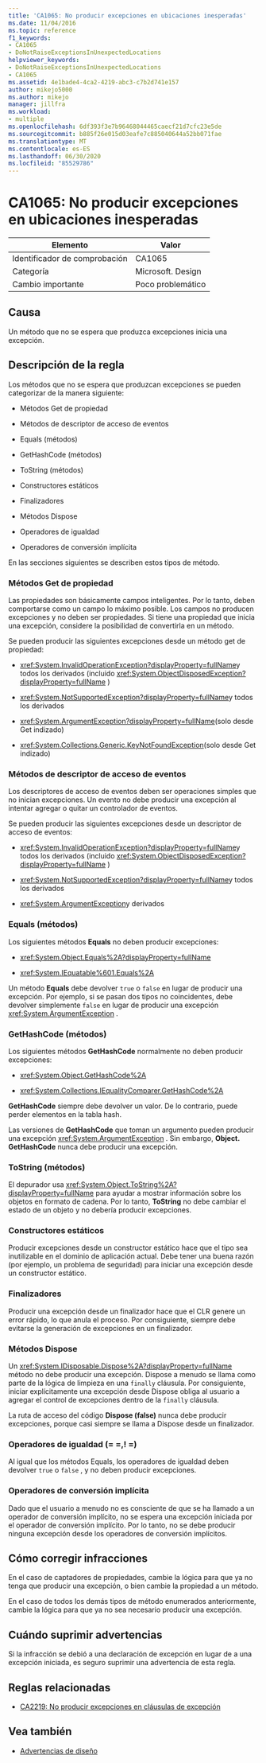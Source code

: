 ```yaml
---
title: 'CA1065: No producir excepciones en ubicaciones inesperadas'
ms.date: 11/04/2016
ms.topic: reference
f1_keywords:
- CA1065
- DoNotRaiseExceptionsInUnexpectedLocations
helpviewer_keywords:
- DoNotRaiseExceptionsInUnexpectedLocations
- CA1065
ms.assetid: 4e1bade4-4ca2-4219-abc3-c7b2d741e157
author: mikejo5000
ms.author: mikejo
manager: jillfra
ms.workload:
- multiple
ms.openlocfilehash: 6df393f3e7b96468044465caecf21d7cfc23e5de
ms.sourcegitcommit: b885f26e015d03eafe7c885040644a52bb071fae
ms.translationtype: MT
ms.contentlocale: es-ES
ms.lasthandoff: 06/30/2020
ms.locfileid: "85529786"
---
```

# <a name="ca1065-do-not-raise-exceptions-in-unexpected-locations"></a>CA1065: No producir excepciones en ubicaciones inesperadas

|Elemento|Valor|
|-|-|
|Identificador de comprobación|CA1065|
|Categoría|Microsoft. Design|
|Cambio importante|Poco problemático|

## <a name="cause"></a>Causa

Un método que no se espera que produzca excepciones inicia una excepción.

## <a name="rule-description"></a>Descripción de la regla

Los métodos que no se espera que produzcan excepciones se pueden categorizar de la manera siguiente:

- Métodos Get de propiedad

- Métodos de descriptor de acceso de eventos

- Equals (métodos)

- GetHashCode (métodos)

- ToString (métodos)

- Constructores estáticos

- Finalizadores

- Métodos Dispose

- Operadores de igualdad

- Operadores de conversión implícita

En las secciones siguientes se describen estos tipos de método.

### <a name="property-get-methods"></a>Métodos Get de propiedad

Las propiedades son básicamente campos inteligentes. Por lo tanto, deben comportarse como un campo lo máximo posible. Los campos no producen excepciones y no deben ser propiedades. Si tiene una propiedad que inicia una excepción, considere la posibilidad de convertirla en un método.

Se pueden producir las siguientes excepciones desde un método get de propiedad:

- <xref:System.InvalidOperationException?displayProperty=fullName>y todos los derivados (incluido <xref:System.ObjectDisposedException?displayProperty=fullName> )

- <xref:System.NotSupportedException?displayProperty=fullName>y todos los derivados

- <xref:System.ArgumentException?displayProperty=fullName>(solo desde Get indizado)

- <xref:System.Collections.Generic.KeyNotFoundException>(solo desde Get indizado)

### <a name="event-accessor-methods"></a>Métodos de descriptor de acceso de eventos

Los descriptores de acceso de eventos deben ser operaciones simples que no inician excepciones. Un evento no debe producir una excepción al intentar agregar o quitar un controlador de eventos.

Se pueden producir las siguientes excepciones desde un descriptor de acceso de eventos:

- <xref:System.InvalidOperationException?displayProperty=fullName>y todos los derivados (incluido <xref:System.ObjectDisposedException?displayProperty=fullName> )

- <xref:System.NotSupportedException?displayProperty=fullName>y todos los derivados

- <xref:System.ArgumentException>y derivados

### <a name="equals-methods"></a>Equals (métodos)

Los siguientes métodos **Equals** no deben producir excepciones:

- <xref:System.Object.Equals%2A?displayProperty=fullName>

- <xref:System.IEquatable%601.Equals%2A>

Un método **Equals** debe devolver `true` o `false` en lugar de producir una excepción. Por ejemplo, si se pasan dos tipos no coincidentes, debe devolver simplemente `false` en lugar de producir una excepción <xref:System.ArgumentException> .

### <a name="gethashcode-methods"></a>GetHashCode (métodos)

Los siguientes métodos **GetHashCode** normalmente no deben producir excepciones:

- <xref:System.Object.GetHashCode%2A>

- <xref:System.Collections.IEqualityComparer.GetHashCode%2A>

**GetHashCode** siempre debe devolver un valor. De lo contrario, puede perder elementos en la tabla hash.

Las versiones de **GetHashCode** que toman un argumento pueden producir una excepción <xref:System.ArgumentException> . Sin embargo, **Object. GetHashCode** nunca debe producir una excepción.

### <a name="tostring-methods"></a>ToString (métodos)

El depurador usa <xref:System.Object.ToString%2A?displayProperty=fullName> para ayudar a mostrar información sobre los objetos en formato de cadena. Por lo tanto, **ToString** no debe cambiar el estado de un objeto y no debería producir excepciones.

### <a name="static-constructors"></a>Constructores estáticos

Producir excepciones desde un constructor estático hace que el tipo sea inutilizable en el dominio de aplicación actual. Debe tener una buena razón (por ejemplo, un problema de seguridad) para iniciar una excepción desde un constructor estático.

### <a name="finalizers"></a>Finalizadores

Producir una excepción desde un finalizador hace que el CLR genere un error rápido, lo que anula el proceso. Por consiguiente, siempre debe evitarse la generación de excepciones en un finalizador.

### <a name="dispose-methods"></a>Métodos Dispose

Un <xref:System.IDisposable.Dispose%2A?displayProperty=fullName> método no debe producir una excepción. Dispose a menudo se llama como parte de la lógica de limpieza en una `finally` cláusula. Por consiguiente, iniciar explícitamente una excepción desde Dispose obliga al usuario a agregar el control de excepciones dentro de la `finally` cláusula.

La ruta de acceso del código **Dispose (false)** nunca debe producir excepciones, porque casi siempre se llama a Dispose desde un finalizador.

### <a name="equality-operators--"></a>Operadores de igualdad (= =,! =)

Al igual que los métodos Equals, los operadores de igualdad deben devolver `true` o `false` , y no deben producir excepciones.

### <a name="implicit-cast-operators"></a>Operadores de conversión implícita

Dado que el usuario a menudo no es consciente de que se ha llamado a un operador de conversión implícito, no se espera una excepción iniciada por el operador de conversión implícito. Por lo tanto, no se debe producir ninguna excepción desde los operadores de conversión implícitos.

## <a name="how-to-fix-violations"></a>Cómo corregir infracciones

En el caso de captadores de propiedades, cambie la lógica para que ya no tenga que producir una excepción, o bien cambie la propiedad a un método.

En el caso de todos los demás tipos de método enumerados anteriormente, cambie la lógica para que ya no sea necesario producir una excepción.

## <a name="when-to-suppress-warnings"></a>Cuándo suprimir advertencias

Si la infracción se debió a una declaración de excepción en lugar de a una excepción iniciada, es seguro suprimir una advertencia de esta regla.

## <a name="related-rules"></a>Reglas relacionadas

- [CA2219: No producir excepciones en cláusulas de excepción](../code-quality/ca2219.md)

## <a name="see-also"></a>Vea también

- [Advertencias de diseño](../code-quality/design-warnings.md)
